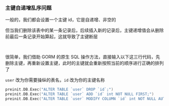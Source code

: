### 主键自递增乱序问题

一般的，我们都会设置一个主键 id，它是自递增、非空的

但当我们删除该表中的某一条记录后，后续插入新的记录后，主键递增值会从删除前最后一条记录开始算起，这就导致了主键断层

<br>

很简单，我们借助 GORM 的原生 SQL 操作方法，直接输入以下这三行代码，先删除主键，再重新设置主键，此时的主键就会重新按照当前的顺序进行正确的排列了

`user` 改为你需要操纵的表名，`id` 改为你的主键名称

```go
preinit.DB.Exec("ALTER TABLE `user` DROP `id`;")
preinit.DB.Exec("ALTER TABLE `user` ADD `id` int NOT NULL FIRST;")
preinit.DB.Exec("ALTER TABLE `user` MODIFY COLUMN `id` int NOT NULL AUTO_INCREMENT,ADD PRIMARY KEY(id);")
```

<br>



